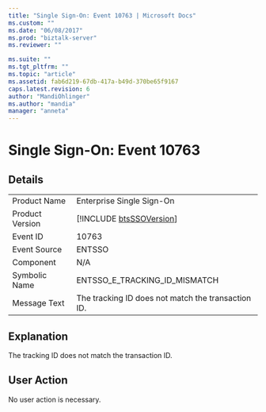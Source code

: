 ```yaml
---
title: "Single Sign-On: Event 10763 | Microsoft Docs"
ms.custom: ""
ms.date: "06/08/2017"
ms.prod: "biztalk-server"
ms.reviewer: ""

ms.suite: ""
ms.tgt_pltfrm: ""
ms.topic: "article"
ms.assetid: fab6d219-67db-417a-b49d-370be65f9167
caps.latest.revision: 6
author: "MandiOhlinger"
ms.author: "mandia"
manager: "anneta"
---
```

# Single Sign-On: Event 10763
## Details  
  
|                 |                                                             |
|-----------------|-------------------------------------------------------------|
|  Product Name   |                  Enterprise Single Sign-On                  |
| Product Version | [!INCLUDE [btsSSOVersion](../includes/btsssoversion-md.md)] |
|    Event ID     |                            10763                            |
|  Event Source   |                           ENTSSO                            |
|    Component    |                             N/A                             |
|  Symbolic Name  |                ENTSSO_E_TRACKING_ID_MISMATCH                |
|  Message Text   |     The tracking ID does not match the transaction ID.      |
  
## Explanation  
 The tracking ID does not match the transaction ID.  
  
## User Action  
 No user action is necessary.